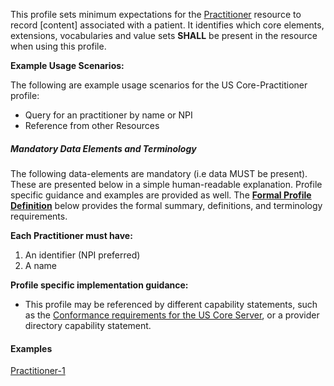 
This profile sets minimum expectations for the [Practitioner] resource to record [content] associated with a patient. It identifies which core elements, extensions, vocabularies and value sets **SHALL** be present in the resource when using this profile.

**Example Usage Scenarios:**

The following are example usage scenarios for the US Core-Practitioner profile:

-   Query for an practitioner by name or NPI
-   Reference from other Resources


##### Mandatory Data Elements and Terminology


The following data-elements are mandatory (i.e data MUST be present). These are presented below in a simple human-readable explanation.  Profile specific guidance and examples are provided as well.  The [**Formal Profile Definition**](#profile) below provides the  formal summary, definitions, and  terminology requirements.  

**Each Practitioner must have:**

1.  An identifier (NPI preferred)
1.  A name

**Profile specific implementation guidance:**

- This profile may be referenced by different capability statements, such as the [Conformance requirements for the US Core Server], or a provider directory capability statement.


#### Examples

[Practitioner-1](Practitioner-practitioner-1.html)

[Practitioner]: {{site.data.fhir.path}}/practitioner.html
[Conformance requirements for the US Core Server]: CapabilityStatement-server.html
